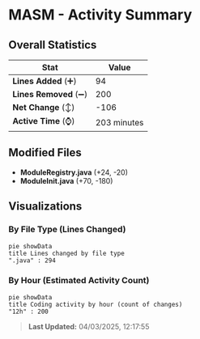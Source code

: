 # MASM - Activity Summary 

## Overall Statistics

| Stat                   | Value                                                             |
| ---------------------- | ----------------------------------------------------------------- |
| **Lines Added** (➕)   | 94                                          |
| **Lines Removed** (➖) | 200                                        |
| **Net Change** (↕)    | -106                |
| **Active Time** (⌚)   | 203 minutes |


## Modified Files
- **ModuleRegistry.java** (+24, -20)
- **ModuleInit.java** (+70, -180)

## Visualizations

### By File Type (Lines Changed)

```mermaid
pie showData
title Lines changed by file type
".java" : 294
```

### By Hour (Estimated Activity Count)

```mermaid
pie showData
title Coding activity by hour (count of changes)
"12h" : 200
```


> **Last Updated:** 04/03/2025, 12:17:55